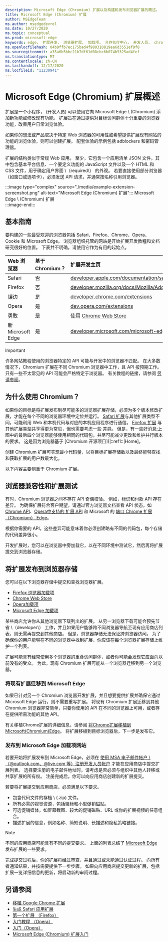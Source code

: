 ```yaml
---
description: Microsoft Edge (Chromium) 扩展以及构建和发布浏览器扩展的概述。
title: Microsoft Edge (Chromium) 扩展
author: MSEdgeTeam
ms.author: msedgedevrel
ms.date: 10/27/2020
ms.topic: conceptual
ms.prod: microsoft-edge
keywords: edge， 扩展开发， 浏览器扩展， 加载项， 合作伙伴中心， 开发人员， chromium 扩展
ms.openlocfilehash: 04b9ffb7ec175bad4f980310819ea6d3551ef9f8
ms.sourcegitcommit: a35a6b5bbc21b7df61d08cbc6b074b5325ad4fef
ms.translationtype: MT
ms.contentlocale: zh-CN
ms.lasthandoff: 12/17/2020
ms.locfileid: "11230941"
---
```

# Microsoft Edge (Chromium) 扩展概述 

扩展是一个小程序， (开发人员\) 可以使用它向 Microsoft Edge \ (Chromium\) 添加新功能或修改现有功能。  扩展旨在通过提供对目标访问群体十分重要的浏览器功能，改善用户日常浏览体验。  

如果你的想法或产品取决于特定 Web 浏览器的可用性或希望提供扩展现有网站的功能的浏览体验，则可以创建扩展。  配套体验的示例包括 adblockers 和密码管理器。  

扩展的结构类似于常规 Web 应用。  至少，它包含一个应用清单 JSON 文件，其中包含基本平台信息、一个要定义功能的 JavaScript 文件以及一个 HTML 和 CSS 文件，用于确定用户界面 \（required\） 的外观。  若要直接使用部分浏览器（如窗口或选项卡），必须发送 API 请求，并通常按名称引用浏览器。  

:::image type="complex" source="./media/example-extension-screenshot.png" alt-text="Microsoft Edge (Chromium) 扩展":::
  Microsoft Edge \ (Chromium\) 扩展  
:::image-end:::  

## 基本指南  

要构建的一些最受欢迎的浏览器包括 Safari、Firefox、Chrome、Opera、Cookie 和 Microsoft Edge。  浏览器组织托管的网站是开始扩展开发教程和文档研究很好的位置。  下表并不明确，请使用它作为有用的起始点。  

| Web 浏览器 | 基于 Chromium？ | 扩展开发主页 |  
|:--- |:--- |:--- |  
| Safari | 否 | [developer.apple.com/documentation/safariservices/safari_app_extensions][AppleDeveloperSafariservicesAppExtensions] |  
| Firefox | 否 | [developer.mozilla.org/docs/Mozilla/Add-ons/WebExtensions][MDNWebextensions] |  
| 镶边 | 是 | [developer.chrome.com/extensions][ChromeDeveloperExtensions] |  
| Opera | 是 | [dev.opera.com/extensions][OperaDevExtensions] |  
| 勇敢 | 是 | 使用 [Chrome Web Store][GoogleChromeWebstoreCategoryExtensions] |  
| 新 Microsoft Edge | 是 | [developer.microsoft.com/microsoft-edge/extensions][MicrosoftDeveloperEdgeExtensions] |  

> [!IMPORTANT]
> 许多网站教程使用的浏览器特定的 API 可能与开发中的浏览器不匹配。  在大多数情况下，Chromium 扩展在不同 Chromium 浏览器中工作，且 API 按预期工作。  只有一些不太常见的 API 可能会严格特定于浏览器。  有关教程的链接，请参阅 [另请参阅](#see-also)。  

## 为什么使用 Chromium？

如果你的目标是将扩展发布到尽可能多的浏览器扩展存储，必须为多个版本修改扩展，才能在每个不同的浏览器环境中定位并运行。  [Safari 扩展][AppleDeveloperSafariservicesAppExtensions]与其他扩展类型不同，可能利用 Web 和本机代码与对应的本机应用程序进行通信。  [Firefox 扩展][MDNWebextensions] 与其他扩展类型共享得更为常见，但也需要考虑一些 [差异][ExtensionworkshopPorting]。  但是，有一些好消息;上图中的最后四个浏览器能够使用相同的代码包，并尽可能减少更改和维护并行版本的要求。  这是因为浏览器基于 [Chromium 开源项目][|::ref1::|Home]。  

创建 Chromium 扩展可实现最小代码量，以将目标扩展存储数以及最终能够查找和获取扩展的用户数最大化。  

以下内容主要侧重于 Chromium 扩展。  

## 浏览器兼容性和扩展测试  

有时，Chromium 浏览器之间不存在 API 奇偶校验。  例如，标识和付款 API 存在差异。  为确保扩展符合客户期望，请通过官方浏览器文档查看 API 状态，如 [Chrome API][ChromeDeveloperExtensionsApiIndex]、[Opera中支持的 扩展 API][OperaDevExtensionsApis] 和 Microsoft 的 [端口 Chrome 扩展 （Chromium） Edge][ExtensionsChromiumDeveloperGuidePortChrome]。  

根据你需要的 API，这些差异可能意味着你必须创建略有不同的代码包，每个存储的代码差异很小。  

开发扩展时，您可以在浏览器中旁加载它，以在不同环境中测试它，然后再将扩展提交到浏览器存储。  

## 将扩展发布到浏览器存储  

您可以在以下浏览器存储中提交和查找浏览器扩展。  

*   [Firefox 浏览器加载项][MozillaAddonsFirefoxExtensions]  
*   [Chrome Web Store][GoogleChromeWebstoreCategoryExtensions]  
*   [Opera加载项][OperaAddonsExtensions]  
*   [Microsoft Edge 加载项][MicrosoftEdgeAddonsCategoryExtensions]  

某些商店允许你从其他浏览器下载列出的扩展。  从另一浏览器下载可能会预先节省 \（developer\） 工作，并且如果用户能够跨不同浏览器导航至现有应用商店列表，则无需再提交到其他商店。  但是，浏览器存储无法保证跨浏览器访问。  为了确保你的用户能够在不同的浏览器中找到扩展，你应该在每个浏览器扩展存储上维护一个列表。  

扩展可能具有经常使用多个浏览器的重叠访问群体，或者你可能会发现它应面向以前没有的受众。  为此，现有 Chromium 扩展可能从一个浏览器迁移到另一个浏览器。  

### 将现有扩展迁移到 Microsoft Edge  

如果已针对另一个 Chromium 浏览器开发扩展，并且想要提供扩展并确保它通过 Microsoft Edge 运行，则不需要重写扩展。  将现有 Chromium 扩展迁移到其他 Chromium 浏览器非常简单，只要你使用的 API 在不同的浏览器上可用，或者存在提供所需功能的其他 API。  

有关移植Chrome扩展的详细信息，请参阅 [将Chrome扩展移植到Microsoft(Chromium)Edge][ExtensionsChromiumDeveloperGuidePortChrome]。  将扩展移植到目标浏览器后，下一步是发布它。  

### 发布到 Microsoft Edge 加载项网站  

若要开始将扩展发布到 Microsoft Edge，必须在 [使用 MSA 电子邮件帐户 \（@outlook.com、@live.com 等）注册开发人员帐户][MicrosoftDeveloperRegistration] 才能在应用商店中提交扩展列表。  选择要注册的电子邮件地址时，请考虑是否必须与组织中其他人转移或共享扩展的所有权。  注册完成后，你可以向应用商店创建新的扩展提交。  

若要将扩展提交到应用商店，必须满足以下要求。  

*   包含代码文件的存档 \ (.zip\) 文件。  
*   所有必需的视觉资源，包括徽标和小型促销磁贴。  
*   可选促销媒体，如屏幕截图、较大的促销磁贴、URL 或你的扩展视频的任意组合。  
*   描述扩展的信息，例如名称、简短说明、长描述和隐私策略链接。  

> [!NOTE]
> 不同的应用商店可能具有不同的提交要求。  上面的列表总结了 [Microsoft Edge][ExtensionsChromiumPublish] 发布扩展的一些要求。  

完成提交过程后，你的扩展将经过审查，并且通过或未能通过认证过程。  向所有者通知结果，并按需要提供下一步步骤。  如果向应用商店提交更新的扩展，包括扩展一览详细信息的更新，将启动新的审阅过程。  

## 另请参阅  

*   [移植 Google Chrome 扩展][ExtensionworkshopPorting]  
*   [生成 Safari 应用扩展][AppleDeveloperSafariservicesAppExtensionsBuilding]  
*   [第一个扩展 （Firefox）][MDNWebextensionsYourFirst]  
*   [入门教程 （Opera）][ChromeDeveloperExtensionsGetstarted]  
*   [入门（Opera）][OperaDevExtensionsGettingStarted]  
*   [Microsoft Edge (Chromium) 扩展入门][ExtensionsChromiumGettingStartedIndex]  

<!-- image links -->  

<!-- links -->  

[ExtensionsChromiumDeveloperGuidePortChrome]: ./developer-guide/port-chrome-extension.md "将 Chrome 扩展移植到 Microsoft (Chromium) Edge |Microsoft Docs"  
[ExtensionsChromiumGettingStartedIndex]: ./getting-started/index.md "Microsoft Edge (Chromium) Extensions |Microsoft Docs"  
[ExtensionsChromiumPublish]: ./publish/publish-extension.md "发布扩展|Microsoft Docs"  

[MicrosoftDeveloperEdgeExtensions]: https://developer.microsoft.com/microsoft-edge/extensions "开发 Microsoft Edge |Microsoft 开发人员"  
[MicrosoftDeveloperRegistration]: https://developer.microsoft.com/registration "合作伙伴中心|Microsoft 开发人员"  

[MicrosoftEdgeAddonsCategoryExtensions]: https://microsoftedge.microsoft.com/addons/category/Edge-Extensions "Microsoft Edge |Microsoft Edge"  

[AppleDeveloperSafariservicesAppExtensions]: https://developer.apple.com/documentation/safariservices/safari_app_extensions "Safari 应用扩展|Apple 开发人员"  
[AppleDeveloperSafariservicesAppExtensionsBuilding]: https://developer.apple.com/documentation/safariservices/safari_app_extensions/building_a_safari_app_extension "生成 Safari 应用扩展|Apple 开发人员"  

[ChromeDeveloperExtensions]: https://developer.chrome.com/extensions "什么是扩展？|Chrome 开发人员"  
[ChromeDeveloperExtensionsApiIndex]: https://developer.chrome.com/extensions/api_index "Chrome API |Chrome 开发人员"  
[ChromeDeveloperExtensionsGetstarted]: https://developer.chrome.com/extensions/getstarted "入门教程|Chrome 开发人员"  

[ChromiumHome]: https://www.chromium.org/Home "Chromium"  

[ExtensionworkshopPorting]: https://extensionworkshop.com/documentation/develop/porting-a-google-chrome-extension "移植 Google Chrome 扩展|扩展研讨会"  

[GoogleChromeWebstoreCategoryExtensions]: https://chrome.google.com/webstore/category/extensions "扩展|Chrome Web Store"  

[MDNWebextensions]: https://developer.mozilla.org/docs/Mozilla/Add-ons/WebExtensions "浏览器扩展|MDN"  
[MDNWebextensionsYourFirst]: https://developer.mozilla.org/docs/Mozilla/Add-ons/WebExtensions/Your_first_WebExtension "你的第一个|MDN"  

[MozillaAddonsFirefoxExtensions]: https://addons.mozilla.org/firefox/extensions "扩展|Firefox 加载项"  

[OperaAddonsExtensions]: https://addons.opera.com/extensions "扩展|Opera Addons"  

[OperaDevExtensions]: https://dev.opera.com/extensions "扩展文档|Dev.Opera"  
[OperaDevExtensionsApis]: https://dev.opera.com/extensions/apis "操作方法支持扩展|Dev.Opera"  
[OperaDevExtensionsGettingStarted]: https://dev.opera.com/extensions/getting-started "入门|Dev.Opera"  
